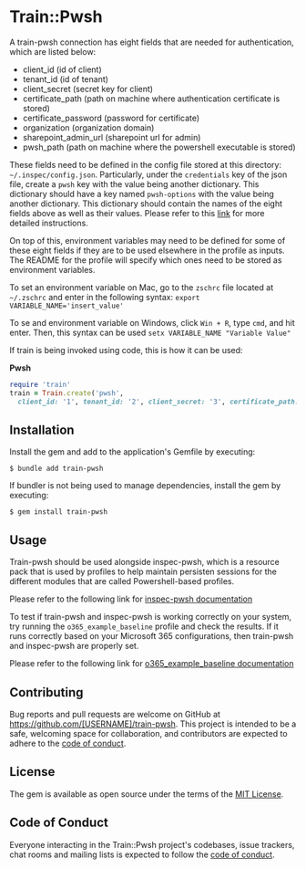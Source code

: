 # Train::Pwsh

A train-pwsh connection has eight fields that are needed for authentication, which are listed below:
- client_id (id of client)
- tenant_id (id of tenant)
- client_secret (secret key for client)
- certificate_path (path on machine where authentication certificate is stored)
- certificate_password (password for certificate)
- organization (organization domain)
- sharepoint_admin_url (sharepoint url for admin)
- pwsh_path (path on machine where the powershell executable is stored)

These fields need to be defined in the config file stored at this directory: `~/.inspec/config.json`. Particularly, under the `credentials` key of the json file, create a `pwsh` key with the value being another dictionary. This dictionary should have a key named `pwsh-options` with the value being another dictionary. This dictionary should contain the names of the eight fields above as well as their values. Please refer to this [link](https://origin.inspec.io/docs/reference/config/) for more detailed instructions.

On top of this, environment variables may need to be defined for some of these eight fields if they are to be used elsewhere in the profile as inputs. The README for the profile will specify which ones need to be stored as environment variables. 

To set an environment variable on Mac, go to the `zschrc` file located at `~/.zschrc` and enter in the following syntax: `export VARIABLE_NAME='insert_value'`

To se and environment variable on Windows, click `Win + R`, type `cmd`, and hit enter. Then, this syntax can be used `setx VARIABLE_NAME "Variable Value"`

If train is being invoked using code, this is how it can be used:

**Pwsh**

```ruby
require 'train'
train = Train.create('pwsh',
  client_id: '1', tenant_id: '2', client_secret: '3', certificate_path: '4', certificate_password: '5', organization: '6', sharepoint_admin_url: '7')
```

## Installation

Install the gem and add to the application's Gemfile by executing:

    $ bundle add train-pwsh

If bundler is not being used to manage dependencies, install the gem by executing:

    $ gem install train-pwsh

## Usage

Train-pwsh should be used alongside inspec-pwsh, which is a resource pack that is used by profiles to help maintain persisten sessions for the different modules that are called Powershell-based profiles.

Please refer to the following link for [inspec-pwsh documentation](https://github.com/mitre/inspec-pwsh)

To test if train-pwsh and inspec-pwsh is working correctly on your system, try running the `o365_example_baseline` profile and check the results. If it runs correctly based on your Microsoft 365 configurations, then train-pwsh and inspec-pwsh are properly set. 

Please refer to the following link for [o365_example_baseline documentation](https://github.com/mitre/o365_example_baseline)

## Contributing

Bug reports and pull requests are welcome on GitHub at https://github.com/[USERNAME]/train-pwsh. This project is intended to be a safe, welcoming space for collaboration, and contributors are expected to adhere to the [code of conduct](https://github.com/[USERNAME]/train-pwsh/blob/main/CODE_OF_CONDUCT.md).

## License

The gem is available as open source under the terms of the [MIT License](https://opensource.org/licenses/MIT).

## Code of Conduct

Everyone interacting in the Train::Pwsh project's codebases, issue trackers, chat rooms and mailing lists is expected to follow the [code of conduct](https://github.com/[USERNAME]/train-pwsh/blob/main/CODE_OF_CONDUCT.md).
